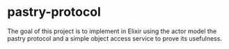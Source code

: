 # pastry-protocol
The goal of this project is to implement in Elixir using the actor model the pastry protocol and a simple object access service to prove its usefulness.
